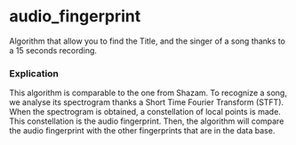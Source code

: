 # audio_fingerprint
Algorithm that allow you to find the Title, and the singer of a song thanks to a 15 seconds recording.

### Explication
This algorithm is comparable to the one from Shazam. To recognize a song, we analyse its spectrogram thanks a Short Time Fourier Transform (STFT). When the spectrogram is obtained, a constellation of local points is made. This constellation is the audio fingerprint.
Then, the algorithm will compare the audio fingerprint with the other fingerprints that are in the data base.

